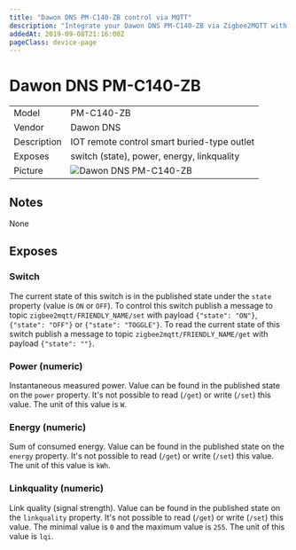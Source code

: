 ```yaml
---
title: "Dawon DNS PM-C140-ZB control via MQTT"
description: "Integrate your Dawon DNS PM-C140-ZB via Zigbee2MQTT with whatever smart home infrastructure you are using without the vendors bridge or gateway."
addedAt: 2019-09-08T21:16:00Z
pageClass: device-page
---
```


<!-- !!!! -->
<!-- ATTENTION: This file is auto-generated through docgen! -->
<!-- You can only edit the "## Notes"-Section till next h1 (#) or h2 heading (##). -->
<!-- Do NOT use h1 or h2 heading within "## Notes"-Section. -->
<!-- !!!! -->

# Dawon DNS PM-C140-ZB

|     |     |
|-----|-----|
| Model | PM-C140-ZB  |
| Vendor  | Dawon DNS  |
| Description | IOT remote control smart buried-type outlet |
| Exposes | switch (state), power, energy, linkquality |
| Picture | ![Dawon DNS PM-C140-ZB](https://psi-4ward.github.io/zigbee2mqtt.io/images/devices/PM-C140-ZB.jpg) |


<!-- Notes BEGIN: You can edit here -->
## Notes

None

<!-- Notes END: Do not edit below this line -->



## Exposes

### Switch 
The current state of this switch is in the published state under the `state` property (value is `ON` or `OFF`).
To control this switch publish a message to topic `zigbee2mqtt/FRIENDLY_NAME/set` with payload `{"state": "ON"}`, `{"state": "OFF"}` or `{"state": "TOGGLE"}`.
To read the current state of this switch publish a message to topic `zigbee2mqtt/FRIENDLY_NAME/get` with payload `{"state": ""}`.

### Power (numeric)
Instantaneous measured power.
Value can be found in the published state on the `power` property.
It's not possible to read (`/get`) or write (`/set`) this value.
The unit of this value is `W`.

### Energy (numeric)
Sum of consumed energy.
Value can be found in the published state on the `energy` property.
It's not possible to read (`/get`) or write (`/set`) this value.
The unit of this value is `kWh`.

### Linkquality (numeric)
Link quality (signal strength).
Value can be found in the published state on the `linkquality` property.
It's not possible to read (`/get`) or write (`/set`) this value.
The minimal value is `0` and the maximum value is `255`.
The unit of this value is `lqi`.

